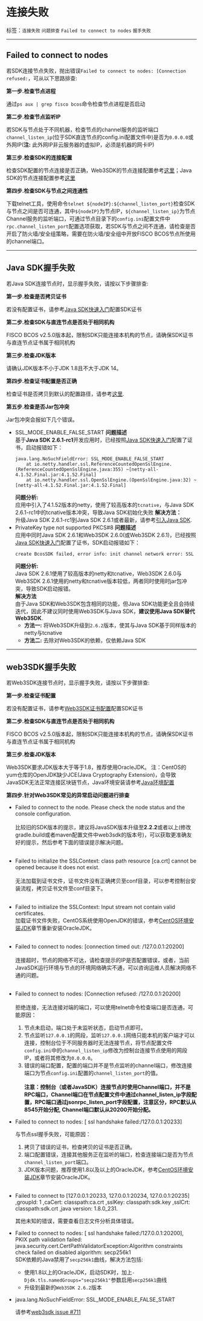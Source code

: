 # 连接失败

标签：``连接失败`` ``问题排查`` ``Failed to connect to nodes`` ``握手失败``

----

## Failed to connect to nodes

若SDK连接节点失败，抛出错误`Failed to connect to nodes: [Connection refused:`，可从以下思路排查:

**第一步.检查节点进程**

通过`ps aux | grep fisco bcos`命令检查节点进程是否启动

**第二步.检查节点监听IP**

若SDK与节点处于不同机器，检查节点的channel服务的监听端口`channel_listen_ip`(位于SDK直连节点的config.ini配置文件中)是否为`0.0.0.0`或外网IP(**注:** 此外网IP非云服务器的虚拟IP，必须是机器的网卡IP)

**第三步.检查SDK的连接配置**

检查SDK配置的节点连接是否正确，Web3SDK的节点连接配置参考[这里](../sdk/web3sdk/java_sdk.html#spring)；Java SDK的节点连接配置参考[这里](../sdk/java_sdk/configuration.html#id6)

**第四步.检查SDK与节点之间连通性**

下载telnet工具，使用命令`telnet ${nodeIP}:${channel_listen_port}`检查SDK与节点之间是否可连通，其中`${nodeIP}`为节点IP，`${channel_listen_ip}`为节点Channel服务的监听端口，可通过节点目录下的`config.ini`配置文件中`rpc.channel_listen_port`配置选项获取，若SDK与节点之间不连通，请检查是否开启了防火墙/安全组策略，需要在防火墙/安全组中开放FISCO BCOS节点所使用的channel端口。
<hr>

## Java SDK握手失败

若Java SDK连接节点时，显示握手失败，请按以下步骤排查: 

**第一步.检查是否拷贝证书**

若没有配置证书，请参考[Java SDK快速入门](../sdk/java_sdk/quick_start.html#sdk)配置SDK证书

**第二步.检查SDK与直连节点是否处于相同机构**

FISCO BCOS v2.5.0版本起，限制SDK只能连接本机构的节点，请确保SDK证书与直连节点证书属于相同机构

**第三步.检查JDK版本**

请确认JDK版本不小于JDK 1.8且不大于JDK 14。

**第四步.检查证书配置是否正确**

检查证书是否拷贝到默认的配置路径，请参考[这里](./certificate.html#id1).

**第五步.检查是否Jar包冲突**

Jar包冲突会报如下几个错误。
- SSL_MODE_ENABLE_FALSE_START
    **问题描述**<br>
    基于**Java SDK 2.6.1-rc1**开发应用时，已经按照[Java SDK快速入门](../sdk/java_sdk/quick_start.md)配置了证书，启动报错如下：
    ```
    java.lang.NoSuchFieldError: SSL_MODE_ENABLE_FALSE_START
        at io.netty.handler.ssl.ReferenceCountedOpenSslEngine.(ReferenceCountedOpenSslEngine.java:355) ~[netty-all-4.1.52.Final.jar:4.1.52.Final]
        at io.netty.handler.ssl.OpenSslEngine.(OpenSslEngine.java:32) ~[netty-all-4.1.52.Final.jar:4.1.52.Final]
    ```
    **问题分析:**<br>
    应用中引入了4.1.52版本的netty，使用了较高版本的`tcnative`，与Java SDK 2.6.1-rc1中的tcnative版本冲突，导致Java SDK初始化失败
    **解决方法：**<br>
    升级Java SDK 2.6.1-rc1到Java SDK 2.6.1或者最新，请参考[引入Java SDK](../sdk/java_sdk/quick_start.html#java-sdk).
- PrivateKey type not supported PKCS#8
    **问题描述**<br>
    应用中同时Java SDK 2.6.1和Web3SDK 2.6.0(或Web3SDK 2.6.1)，已经按照[Java SDK快速入门](../sdk/java_sdk/quick_start.md)配置了证书，SDK启动报错如下：
    ```bash
    create BcosSDK failed, error info: init channel network error: SSL context init failed, please make sure your cert and key files are properly configured. error info: PrivateKey type not supported PKCS#8
    ```
    **问题分析:**<br>
    Java SDK 2.6.1使用了较高版本的netty和tcnative，Web3SDK 2.6.0与Web3SDK 2.6.1使用的netty和tcnative版本较低，两者同时使用时jar包冲突，导致SDK启动报错。<br>
    **解决方法**<br>
    由于Java SDK和Web3SDK包含相同的功能，但Java SDK功能更全且会持续迭代，因此不建议同时使用Web3SDK与Java SDK，**建议使用Java SDK替代Web3SDK**.
    - **方法一:** 将Web3SDK升级到`2.6.2`版本，使其与Java SDK基于同样版本的netty与tcnative
    - **方法二:** 去除对Web3SDK的依赖，仅依赖Java SDK
<hr>

## web3SDK握手失败

若Web3SDK连接节点时，显示握手失败，请按以下步骤排查: 

**第一步.检查证书配置**

若没有配置证书，请参考[Web3SDK证书配置](../sdk/web3sdk/java_sdk.html#id2)配置SDK证书

**第二步.检查SDK与直连节点是否处于相同机构**

FISCO BCOS v2.5.0版本起，限制SDK只能连接本机构的节点，请确保SDK证书与直连节点证书属于相同机构

**第三步.检查JDK版本**

Web3SDK要求JDK版本大于等于1.8，推荐使用OracleJDK。
注：CentOS的yum仓库的OpenJDK缺少JCE(Java Cryptography Extension)，会导致JavaSDK无法正常连接区块链节点，Java环境安装请参考[Java环境配置](../console/console.html#java)

**第四步.针对Web3SDK常见的异常启动问题进行排查**
- Failed to connect to the node. Please check the node status and the console configuration.<br>    
  比较旧的SDK版本的提示，建议将JavaSDK版本升级至**2.2.2**或者以上(修改gradle.build或者maven配置文件中web3sdk的版本号)，可以获取更准确友好的提示，然后参考下面的错误提示解决问题。<br> <br>    

- Failed to initialize the SSLContext: class path resource [ca.crt] cannot be opened because it does not exist. <br>   
  无法加载到证书文件，证书文件没有正确拷贝至conf目录，可以参考控制台安装流程，拷贝证书文件至conf目录下。<br><br>  

- Failed to initialize the SSLContext: Input stream not contain valid certificates. <br> 
  加载证书文件失败，CentOS系统使用OpenJDK的错误，参考[CentOS环境安装JDK](../console/console.html#java)章节重新安装OracleJDK。<br><br> 

- Failed to connect to nodes: [connection timed out: /127.0.0.1:20200]<br>  
  连接超时，节点的网络不可达，请检查提示的IP是否配置错误，或者，当前JavaSDK运行环境与节点的环境网络确实不通，可以咨询运维人员解决网络不通的问题。<br><br> 

- Failed to connect to nodes: [Connection refused: /127.0.0.1:20200]<br>  
  拒绝连接，无法连接对端的端口，可以使用telnet命令检查端口是否连通，可能原因：
  1. 节点未启动，端口处于未监听状态，启动节点即可。
  2. 节点监听`127.0.0.1`的网段，监听`127.0.0.1`网络只能本机的客户端才可以连接，控制台位于不同服务器时无法连接节点，将节点配置文件`config.ini`中的`channel_listen_ip`修改为控制台连接节点使用的网段IP，或者将其修改为`0.0.0.0`。
  3. 错误的端口配置，配置的端口并不是节点监听的channel端口，修改连接端口为节点`config.ini`配置的`channel_listen_port`的值。<br>  
   **注意：控制台（或者JavaSDK）连接节点时使用Channel端口，并不是RPC端口，Channel端口在节点配置文件中通过channel_listen_ip字段配置，RPC端口通过jsonrpc_listen_port字段配置，注意区分，RPC默认从8545开始分配, Channel端口默认从20200开始分配。**  

- Failed to connect to nodes: [ ssl handshake failed:/127.0.0.1:20233]

  与节点ssl握手失败，可能原因：<br>  
  1. 拷贝了错误的证书，检查拷贝的证书是否正确。
  2. 端口配置错误，连接其他服务正在监听的端口，检查连接端口是否为节点`channel_listen_port`端口。
  3. JDK版本问题，推荐使用1.8以及以上的OracleJDK，参考[CentOS环境安装JDK](../console/console.html#java)章节安装OracleJDK。<br><br> 
  
- Failed to connect to [127.0.0.1:20233, 127.0.0.1:20234, 127.0.0.1:20235] ,groupId: 1 ,caCert: classpath:ca.crt ,sslKey: classpath:sdk.key ,sslCrt: classpath:sdk.crt ,java version: 1.8.0_231.
  
  其他未知的错误，需要查看日志文件分析具体错误。<br>

- Failed to connect to nodes: [ ssl handshake failed:/127.0.0.1:20200], PKIX path validation failed: java.security.cert.CertPathValidatorException:Algorithm constraints check failed on disabled algorithm: secp256k1<br>
  SDK依赖的Java禁用了`secp256k1`曲线，解决方法包括:
  - 使用1.8以上的OracleJDK，启动SDK时，加上`-Djdk.tls.namedGroups="secp256k1"`参数启用`secp256k1`曲线
  - 升级到最新的`Web3SDK 2.6.2`版本<br>

- java.lang.NoSuchFieldError: SSL_MODE_ENABLE_FALSE_START
  
  请参考[web3sdk issue #711](https://github.com/FISCO-BCOS/web3sdk/issues/711)<br>
